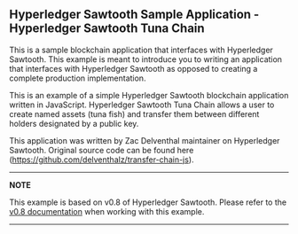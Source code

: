 ## Hyperledger Sawtooth Sample Application - Hyperledger Sawtooth Tuna Chain

This is a sample blockchain application that interfaces with Hyperledger Sawtooth. This example is meant to introduce you to writing an application that interfaces with Hyperledger Sawtooth as opposed to creating a complete production implementation.

This is an example of a simple Hyperledger Sawtooth blockchain application written in JavaScript. Hyperledger Sawtooth Tuna Chain allows a user to create named assets (tuna fish) and transfer them between different holders designated by a public key.

This application was written by Zac Delventhal maintainer on Hyperledger Sawtooth. Original source code can be found here (https://github.com/delventhalz/transfer-chain-js).

---
**NOTE**

This example is based on v0.8 of Hyperledger Sawtooth. Please refer to the [v0.8 documentation](https://sawtooth.hyperledger.org/docs/core/releases/0.8/) when working with this example.

---
